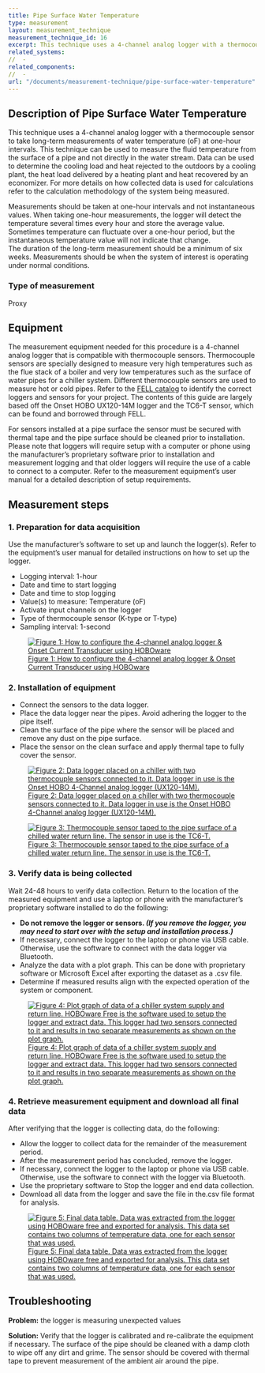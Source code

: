 ```yaml
---
title: Pipe Surface Water Temperature
type: measurement
layout: measurement_technique
measurement_technique_id: 16
excerpt: This technique uses a 4-channel analog logger with a thermocouple sensor to take long-term measurements of water temperature (oF) at one-hour intervals.
related_systems:
//  - 
related_components:
//  - 
url: "/documents/measurement-technique/pipe-surface-water-temperature"
---
```


## Description of Pipe Surface Water Temperature

This technique uses a 4-channel analog logger with a thermocouple sensor to take long-term measurements of water temperature (oF) at one-hour intervals. This technique can be used to measure the fluid temperature from the surface of a pipe and not directly in the water stream. Data can be used to determine the cooling load and heat rejected to the outdoors by a cooling plant, the heat load delivered by a heating plant and heat recovered by an economizer. For more details on how collected data is used for calculations refer to the calculation methodology of the system being measured. 

Measurements should be taken at one-hour intervals and not instantaneous values. When taking one-hour measurements, the logger will detect the temperature several times every hour and store the average value. Sometimes temperature can fluctuate over a one-hour period, but the instantaneous temperature value will not indicate that change.  
The duration of the long-term measurement should be a minimum of six weeks. Measurements should be when the system of interest is operating under normal conditions. 

### Type of measurement 

Proxy 

## Equipment 
The measurement equipment needed for this procedure is a 4-channel analog logger that is compatible with thermocouple sensors. Thermocouple sensors are specially designed to measure very high temperatures such as the flue stack of a boiler and very low temperatures such as the surface of water pipes for a chiller system. Different thermocouple sensors are used to measure hot or cold pipes. Refer to the [FELL catalog](https://nycenergytools.com/equipment/) to identify the correct loggers and sensors for your project. The contents of this guide are largely based off the Onset HOBO UX120-14M logger and the TC6-T sensor, which can be found and borrowed through FELL. 
 
For sensors installed at a pipe surface the sensor must be secured with thermal tape and the pipe surface should be cleaned prior to installation. Please note that loggers will require setup with a computer or phone using the manufacturer’s proprietary software prior to installation and measurement logging and that older loggers will require the use of a cable to connect to a computer. Refer to the measurement equipment’s user manual for a detailed description of setup requirements.  

## Measurement steps 

### 1. Preparation for data acquisition 

Use the manufacturer’s software to set up and launch the logger(s). Refer to the equipment’s user manual for detailed instructions on how to set up the logger. 

<ul>
<li>Logging interval: 1-hour</li> 
<li>Date and time to start logging</li>
<li>Date and time to stop logging</li> 
<li>Value(s) to measure: Temperature (oF)</li> 
<li>Activate input channels on the logger</li> 
<li>Type of thermocouple sensor (K-type or T-type)</li>
<li>Sampling interval: 1-second</li>
</ul>

<a href="https://www.youtube.com/watch?v=fUjz0qj7GVM&list=PL-NERcBsKg4WejBFb8CkJGuDocttfgSqa">
<figure class="figure">
  <img src="/images/measurement-technique/pipe-surface-water-temperature/pipe surface water temperature figure 1.png" class="figure-img img-fluid rounded" alt="Figure 1: How to configure the 4-channel analog logger & Onset Current Transducer using HOBOware">
  <figcaption class="figure-caption text-left">Figure 1: How to configure the 4-channel analog logger & Onset Current Transducer using HOBOware</figcaption>
</figure>
</a>

### 2. Installation of equipment 

<ul>
<li>Connect the sensors to the data logger.</li>
<li>Place the data logger near the pipes. Avoid adhering the logger to the pipe itself.</li>
<li>Clean the surface of the pipe where the sensor will be placed and remove any dust on the pipe surface.</li> 
<li>Place the sensor on the clean surface and apply thermal tape to fully cover the sensor.</li>
</ul>

<a href="https://www.youtube.com/watch?v=FWgM0-VSlEQ&list=PL-NERcBsKg4WejBFb8CkJGuDocttfgSqa&index=2">
<figure class="figure">
  <img src="/images/measurement-technique/pipe-surface-water-temperature/pipe surface water temperature figure 2.png" class="figure-img img-fluid rounded" alt="Figure 2: Data logger placed on a chiller with two thermocouple sensors connected to it. Data logger in use is the Onset HOBO 4-Channel analog logger (UX120-14M).">
  <figcaption class="figure-caption text-left">Figure 2: Data logger placed on a chiller with two thermocouple sensors connected to it. Data logger in use is the Onset HOBO 4-Channel analog logger (UX120-14M).</figcaption>
</figure>
</a>

<a href="https://www.youtube.com/watch?v=MCP9YBEGtrE&list=PL-NERcBsKg4WejBFb8CkJGuDocttfgSqa&index=3">
<figure class="figure">
  <img src="/images/measurement-technique/pipe-surface-water-temperature/pipe surface water temperature figure 3.png" class="figure-img img-fluid rounded" alt="Figure 3: Thermocouple sensor taped to the pipe surface of a chilled water return line. The sensor in use is the TC6-T.">
  <figcaption class="figure-caption text-left">Figure 3: Thermocouple sensor taped to the pipe surface of a chilled water return line. The sensor in use is the TC6-T.</figcaption>
</figure>
</a>

### 3. Verify data is being collected 

Wait 24-48 hours to verify data collection. Return to the location of the measured equipment and use a laptop or phone with the manufacturer’s proprietary software installed to do the following: 

<ul>
<li><strong>Do not remove the logger or sensors. <i>(If you remove the logger, you may need to start over with the setup and installation process.) </i></strong></li>  
<li>If necessary, connect the logger to the laptop or phone via USB cable. Otherwise, use the software to connect with the data logger via Bluetooth.</li>  
<li>Analyze the data with a plot graph. This can be done with proprietary software or Microsoft Excel after exporting the dataset as a .csv file.</li> 
<li>Determine if measured results align with the expected operation of the system or component.</li> 
</ul>

<a href="https://www.youtube.com/watch?v=KyLO5ARQbuA&list=PL-NERcBsKg4WejBFb8CkJGuDocttfgSqa&index=4">
<figure class="figure">
  <img src="/images/measurement-technique/pipe-surface-water-temperature/pipe surface water temperature figure 4.png" class="figure-img img-fluid rounded" alt="Figure 4: Plot graph of data of a chiller system supply and return line. HOBOware Free is the software used to setup the logger and extract data. This logger had two sensors connected to it and results in two separate measurements as shown on the plot graph.">
  <figcaption class="figure-caption text-left">Figure 4: Plot graph of data of a chiller system supply and return line. HOBOware Free is the software used to setup the logger and extract data. This logger had two sensors connected to it and results in two separate measurements as shown on the plot graph.</figcaption>
</figure>
</a>

### 4. Retrieve measurement equipment and download all final data 

After verifying that the logger is collecting data, do the following:

<ul>
<li>Allow the logger to collect data for the remainder of the measurement period.</li> 
<li>After the measurement period has concluded, remove the logger.</li> 
<li>If necessary, connect the logger to the laptop or phone via USB cable. Otherwise, use the software to connect with the logger via Bluetooth.</li>  
<li>Use the proprietary software to Stop the logger and end data collection.</li>  
<li>Download all data from the logger and save the file in the.csv file format for analysis.</li> 
</ul>

<a href="https://www.youtube.com/watch?v=47hqmeOh5X4&list=PL-NERcBsKg4WejBFb8CkJGuDocttfgSqa&index=5">
<figure class="figure">
  <img src="/images/measurement-technique/pipe-surface-water-temperature/pipe surface water temperature figure 5.png" class="figure-img img-fluid rounded" alt="Figure 5: Final data table. Data was extracted from the logger using HOBOware free and exported for analysis. This data set contains two columns of temperature data, one for each sensor that was used.">
  <figcaption class="figure-caption text-left">Figure 5: Final data table. Data was extracted from the logger using HOBOware free and exported for analysis. This data set contains two columns of temperature data, one for each sensor that was used.</figcaption>
</figure>
</a>

## Troubleshooting 

<strong>Problem:</strong> the logger is measuring unexpected values 

<div class="alert alert-warning" role="alert">
<strong>Solution:</strong> Verify that the logger is calibrated and re-calibrate the equipment if necessary. The surface of the pipe should be cleaned with a damp cloth to wipe off any dirt and grime. The sensor should be covered with thermal tape to prevent measurement of the ambient air around the pipe.
</div>
